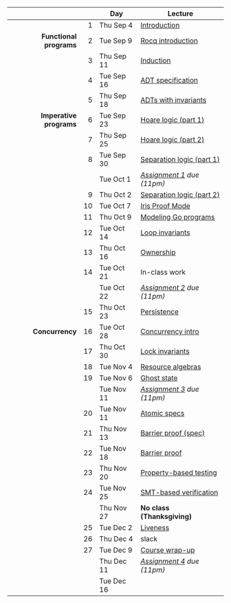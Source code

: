 <!-- markdownlint-disable MD041 -->

|  |  | Day | Lecture |
| --: | --: | --- | --- |
|  | 1 | Thu Sep 4 | [Introduction](./notes/lec1.md) |
| **Functional programs** | 2 | Tue Sep 9 | [Rocq introduction](./notes/rocq_intro.md) |
|  | 3 | Thu Sep 11 | [Induction](./notes/induction.md) |
|  | 4 | Tue Sep 16 | [ADT specification](./notes/adt_specs.md) |
|  | 5 | Thu Sep 18 | [ADTs with invariants](./notes/adt_invariants.md) |
| **Imperative programs** | 6 | Tue Sep 23 | [Hoare logic (part 1)](./notes/hoare.md) |
|  | 7 | Thu Sep 25 | [Hoare logic (part 2)](./notes/hoare.md) |
|  | 8 | Tue Sep 30 | [Separation logic (part 1)](./notes/sep-logic.md) |
|  |  | Tue Oct 1 | _[Assignment 1](./assignments/hw1) due (11pm)_ |
|  | 9 | Thu Oct 2 | [Separation logic (part 2)](./notes/sep-logic.md) |
|  | 10 | Tue Oct 7 | [Iris Proof Mode](./notes/ipm.md) |
|  | 11 | Thu Oct 9 | [Modeling Go programs](./notes/goose.md) |
|  | 12 | Tue Oct 14 | [Loop invariants](./notes/loop_invariants.md) |
|  | 13 | Thu Oct 16 | [Ownership](./notes/ownership.md) |
|  | 14 | Tue Oct 21 | In-class work |
|  |  | Tue Oct 22 | _[Assignment 2](./assignments/hw2/) due (11pm)_ |
|  | 15 | Thu Oct 23 | [Persistence](./notes/persistently.md) |
| **Concurrency** | 16 | Tue Oct 28 | [Concurrency intro](./notes/concurrency.md) |
|  | 17 | Thu Oct 30 | [Lock invariants](./notes/invariants.md) |
|  | 18 | Tue Nov 4 | [Resource algebras](./notes/resource-algebra.md) |
|  | 19 | Tue Nov 6 | [Ghost state](./notes/ghost_state.md) |
|  |  | Tue Nov 11 | _[Assignment 3](./assignments/assignment3/) due (11pm)_ |
|  | 20 | Tue Nov 11 | [Atomic specs](./notes/atomic_specs.md) |
|  | 21 | Thu Nov 13 | [Barrier proof (spec)](./notes/barrier.md) |
|  | 22 | Tue Nov 18 | [Barrier proof](./notes/barrier.md) |
|  | 23 | Thu Nov 20 | [Property-based testing](./notes/pbt.md) |
|  | 24 | Tue Nov 25 | [SMT-based verification](./notes/smt.md) |
|  |  | Thu Nov 27 | **No class (Thanksgiving)** |
|  | 25 | Tue Dec 2 | [Liveness](./notes/liveness.md) |
|  | 26 | Thu Dec 4 | slack |
|  | 27 | Tue Dec 9 | [Course wrap-up](./notes/conclusion.md) |
|  |  | Thu Dec 11 | _[Assignment 4](./assignments/hw4/) due (11pm)_ |
|  |  | Tue Dec 16 |  |

<!--
Had a week off for SOSP in Fall 2024.
Fall 2025 has fewer lecture days.
Could drop one lecture, particularly SMT lecture.
-->
